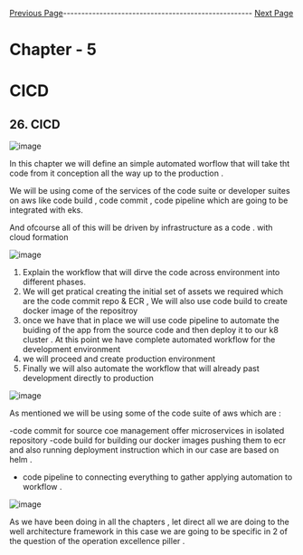 

[Previous Page](https://github.com/EtricKombat/Course_Practical_Guide_EKS/blob/master/_docs/ch4/comparision.md)---------------------------------------------------- [Next Page](https://github.com/EtricKombat/Course_Practical_Guide_EKS/blob/master/_docs/ch5/workflow_definition.md)



# Chapter - 5
# CICD

## 26. CICD




![image](https://user-images.githubusercontent.com/33585301/119654770-6c5db200-be46-11eb-9461-2248ec051ad4.png)


In this chapter we will define an simple automated worflow that will take tht code from it conception all the way up to the production .

We will be using come of the services of the code suite or developer suites on aws like code build , code commit , code pipeline which are going to be integrated with  eks.


And ofcourse all of this will be driven by infrastructure as a code . with cloud formation

![image](https://user-images.githubusercontent.com/33585301/119654930-98793300-be46-11eb-90fb-464ed50acd3b.png)

1) Explain the workflow that will dirve the code across environment into different phases. 
2) We will get pratical creating the initial set of assets we required which are the code commit repo & ECR , We will also use code build to create docker image of the repositroy 
3) once we have that in place we will use code pipeline to automate the buiding of the app from the source code and then deploy it to our k8 cluster . At this point we have complete automated workflow for the development environment 
4) we will proceed and create production environment 
5) Finally we will also automate the workflow that will already past development directly to production 



![image](https://user-images.githubusercontent.com/33585301/119654997-af1f8a00-be46-11eb-8011-778a548f201c.png)

As mentioned we will be using some of the code suite of aws which are :

-code commit for source coe management offer microservices in isolated repository
-code build for building our docker images pushing them to ecr and also running deployment instruction which in our case are based on helm . 
- code pipeline to connecting everything to gather applying automation to workflow . 


![image](https://user-images.githubusercontent.com/33585301/119655095-ccecef00-be46-11eb-9fbd-54c0dc2f59cf.png)

As we have been doing in all the chapters , let direct all we are doing to the well architecture framework in this case we are going to be 
specific in 2 of the question of the operation excellence piller . 


